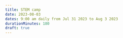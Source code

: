 ```yaml
---
title: STEM camp
date: 2023-08-03
dates: 9:00 am daily from Jul 31 2023 to Aug 3 2023
durationMinutes: 180
draft: true
---
```

